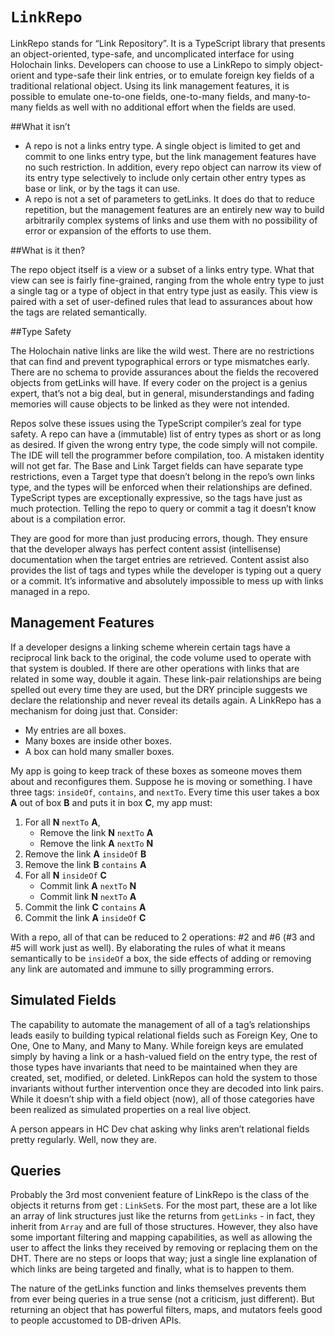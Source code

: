 # `LinkRepo`

LinkRepo stands for “Link Repository”.  It is a TypeScript library that presents an object-oriented, type-safe, and uncomplicated interface for using Holochain links.  Developers can choose to use a LinkRepo to simply object-orient and type-safe their link entries, or to emulate foreign key fields of a traditional relational object.  Using its link management features, it is possible to emulate one-to-one fields, one-to-many fields, and many-to-many fields as well with no additional effort when the fields are used.

##What it isn’t

- A repo is not a links entry type.  A single object is limited to get and commit to one links entry type, but the link management features have no such restriction.  In addition, every repo object can narrow its view of its entry type selectively to include only certain other entry types as base or link, or by the tags it can use.
- A repo is not a set of parameters to getLinks.  It does do that to reduce repetition, but the management features are an entirely new way to build arbitrarily complex systems of links and use them with no possibility of error or expansion of the efforts to use them.

##What is it then?

The repo object itself is a view or a subset of a links entry type.  What that view can see is fairly fine-grained, ranging from the whole entry type to just a single tag or a type of object in that entry type just as easily.  This view is paired with a set of user-defined rules that lead to assurances about how the tags are related semantically.

##Type Safety

The Holochain native links are like the wild west.  There are no restrictions that can find and prevent typographical errors or type mismatches early.  There are no schema to provide assurances about the fields the recovered objects from getLinks will have.  If every coder on the project is a genius expert, that’s not a big deal, but in general, misunderstandings and fading memories will cause objects to be linked as they were not intended.

Repos solve these issues using the TypeScript compiler’s zeal for type safety.  A repo can have a (immutable) list of entry types as short or as long as desired.  If given the wrong entry type, the code simply will not compile.  The IDE will tell the programmer before compilation, too.  A mistaken identity will not get far.  The Base and Link Target fields can have separate type restrictions, even a Target type that doesn’t belong in the repo’s own links type, and the types will be enforced when their relationships are defined.  TypeScript types are exceptionally expressive, so the tags have just as much protection.  Telling the repo to query or commit a tag it doesn’t know about is a compilation error.  

They are good for more than just producing errors, though.  They ensure that the developer always has perfect content assist (intellisense) documentation when the target entries are retrieved.  Content assist also provides the list of tags and types while the developer is typing out a query or a commit.  It’s informative and absolutely impossible to mess up with links managed in a repo.

## Management Features

If a developer designs a linking scheme wherein certain tags have a reciprocal link back to the original, the code volume used to operate with that system is doubled.  If there are other operations with links that are related in some way, double it again.  These link-pair relationships are being spelled out every time they are used, but the DRY principle suggests we declare the relationship and never reveal its details again.  A LinkRepo has a mechanism for doing just that.  Consider: 

* My entries are all boxes.
* Many boxes are inside other boxes.
* A box can hold many smaller boxes.

My app is going to keep track of these boxes as someone moves them about and reconfigures them.  Suppose he is moving or something.  I have three tags: `insideOf`, `contains`, and `nextTo`.  Every time this user takes a box **A** out of box **B** and puts it in box **C**, my app must:
1. For all **N** `nextTo` **A**,
   - Remove the link **N** `nextTo` **A**
   - Remove the link **A** `nextTo` **N**
2. Remove the link **A** `insideOf` **B**
3. Remove the link **B** `contains` **A**
4. For all **N** `insideOf` **C**
   - Commit link **A** `nextTo` **N**
   - Commit link **N** `nextTo` **A**
5. Commit the link **C** `contains` **A**
6. Commit the link **A** `insideOf` **C**

With a repo, all of that can be reduced to 2 operations: #2 and #6 (#3 and #5 will work just as well).  By elaborating the rules of what it means semantically to be `insideOf` a box, the side effects of adding or removing any link are automated and immune to silly programming errors.

## Simulated Fields

The capability to automate the management of all of a tag’s relationships leads easily to building typical relational fields such as Foreign Key, One to One, One to Many, and Many to Many.  While foreign keys are emulated simply by having a link or a hash-valued field on the entry type, the rest of those types have invariants that need to be maintained when they are created, set, modified, or deleted.  LinkRepos can hold the system to those invariants without further intervention once they are decoded into link pairs.  While it doesn’t ship with a field object (now), all of those categories have been realized as simulated properties on a real live object.  

A person appears in HC Dev chat asking why links aren’t relational fields pretty regularly.  Well, now they are.

## Queries

Probably the 3rd most convenient feature of LinkRepo is the class of the objects it returns from get : `LinkSet`s.  For the most part, these are a lot like an array of link structures just like the returns from `getLinks` - in fact, they inherit from `Array` and are full of those structures.  However, they also have some important filtering and mapping capabilities, as well as allowing the user to affect the links they received by removing or replacing them on the DHT.  There are no steps or loops that way; just a single line explanation of which links are being targeted and finally, what is to happen to them.

The nature of the getLinks function and links themselves prevents them from ever being queries in a true sense (not a criticism, just different).  But returning an object that has powerful filters, maps, and mutators feels good to people accustomed to DB-driven APIs.
